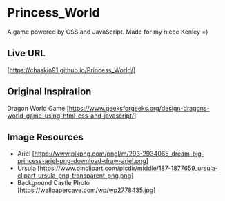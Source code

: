 # Princess_World
A game powered by CSS and JavaScript.  Made for my niece Kenley =)

## Live URL
[https://chaskin91.github.io/Princess_World/]

## Original Inspiration
Dragon World Game [https://www.geeksforgeeks.org/design-dragons-world-game-using-html-css-and-javascript/]

## Image Resources
* Ariel [https://www.pikpng.com/pngl/m/293-2934065_dream-big-princess-ariel-png-download-draw-ariel.png]
* Ursula [https://www.pinclipart.com/picdir/middle/187-1877659_ursula-clipart-ursula-png-transparent-png.png]
* Background Castle Photo [https://wallpapercave.com/wp/wp2778435.jpg]


